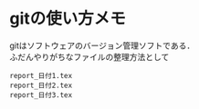 # gitの使い方メモ

gitはソフトウェアのバージョン管理ソフトである．  
ふだんやりがちなファイルの整理方法として

```
report_日付1.tex
report_日付2.tex
report_日付3.tex
```
